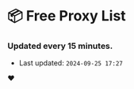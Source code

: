 # :package: Free Proxy List
### Updated every 15 minutes.

- Last updated: `2024-09-25 17:27`

:heart:
